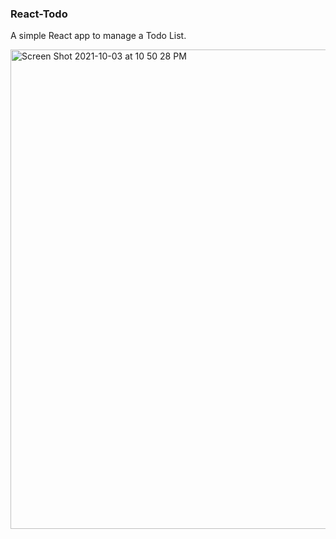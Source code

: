 ### React-Todo

A simple React app to manage a Todo List.



<img width="767" alt="Screen Shot 2021-10-03 at 10 50 28 PM" src="https://user-images.githubusercontent.com/48604778/135790122-c33fafa4-cc28-4236-80a0-491f2e197854.png">
